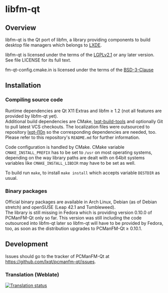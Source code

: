 # libfm-qt

## Overview

libfm-qt is the Qt port of libfm, a library providing components to build
desktop file managers which belongs to [LXDE](https://lxde.org).

libfm-qt is licensed under the terms of the
[LGPLv2.1](https://www.gnu.org/licenses/old-licenses/lgpl-2.1.html)
or any later version. See file LICENSE for its full text.   

fm-qt-config.cmake.in is licensed under the terms of the
[BSD-3-Clause](https://opensource.org/licenses/BSD-3-Clause)

## Installation

### Compiling source code

Runtime dependencies are Qt X11 Extras and libfm ≥ 1.2
(not all features are provided by libfm-qt yet).   
Additional build dependencies are CMake,
[lxqt-build-tools](https://github.com/lxqt/lxqt-build-tools) and optionally Git
to pull latest VCS checkouts. The localization files were outsourced to
repository [lxqt-l10n](https://github.com/lxqt/lxqt-l10n) so the corresponding
dependencies are needed, too. Please refer to this repository's `README.md` for
further information.   

Code configuration is handled by CMake. CMake variable `CMAKE_INSTALL_PREFIX` 
has to be set to `/usr` on most operating systems, depending on the way library
paths are dealt with on 64bit systems variables like `CMAKE_INSTALL_LIBDIR` may
have to be set as well.   

To build run `make`, to install `make install` which accepts variable `DESTDIR`
as usual.   

### Binary packages

Official binary packages are available in Arch Linux, Debian (as of Debian
stretch) and openSUSE (Leap 42.1 and Tumbleweed).   
The library is still missing in Fedora which is providing version 0.10.0 of
PCManFM-Qt only so far. This version was still including the code outsourced
into libfm-qt later so libfm-qt will have to be provided by Fedora, too,
as soon as the distribution upgrades to PCManFM-Qt ≥ 0.10.1.   

## Development

Issues should go to the tracker of PCManFM-Qt at
https://github.com/lxqt/pcmanfm-qt/issues.


### Translation (Weblate)

<a href="https://weblate.lxqt.org/projects/lxqt/libfm-qt/">
<img src="https://weblate.lxqt.org/widgets/lxqt/-/libfm-qt/multi-auto.svg" alt="Translation status" />
</a>
